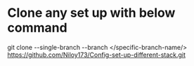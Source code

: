 # Clone any set up with below command

git clone --single-branch --branch </specific-branch-name/> https://github.com/Niloy173/Config-set-up-different-stack.git
